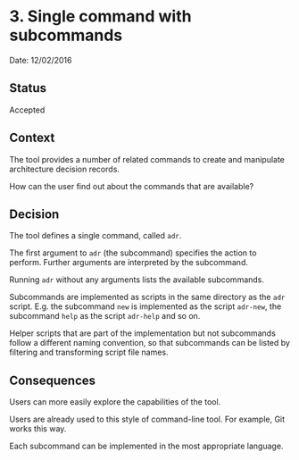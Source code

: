 # 3. Single command with subcommands

Date: 12/02/2016

## Status

Accepted

## Context

The tool provides a number of related commands to create
and manipulate architecture decision records.

How can the user find out about the commands that are available?

## Decision

The tool defines a single command, called `adr`.

The first argument to `adr` (the subcommand) specifies the
action to perform.  Further arguments are interpreted by the
subcommand.

Running `adr` without any arguments lists the available
subcommands.

Subcommands are implemented as scripts in the same
directory as the `adr` script.  E.g. the subcommand `new` is
implemented as the script `adr-new`, the subcommand `help`
as the script `adr-help` and so on.

Helper scripts that are part of the implementation but not
subcommands follow a different naming convention, so that
subcommands can be listed by filtering and transforming script
file names.

## Consequences

Users can more easily explore the capabilities of the tool.

Users are already used to this style of command-line tool.  For
example, Git works this way.

Each subcommand can be implemented in the most appropriate
language.
